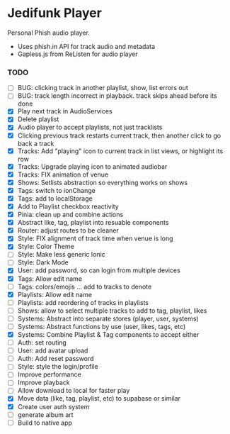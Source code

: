 # Jedifunk Player

Personal Phish audio player.
- Uses phish.in API for track audio and metadata
- Gapless.js from ReListen for audio player

### TODO
- [ ] BUG: clicking track in another playlist, show, list errors out
- [ ] BUG: track length incorrect in playback. track skips ahead before its done
- [x] Play next track in AudioServices
- [x] Delete playlist
- [x] Audio player to accept playlists, not just tracklists
- [x] Clicking previous track restarts current track, then another click to go back a track
- [x] Tracks: Add "playing" icon to current track in list views, or highlight its row
- [x] Tracks: Upgrade playing icon to animated audiobar
- [x] Tracks: FIX animation of venue
- [x] Shows: Setlists abstraction so everything works on shows
- [x] Tags: switch to ionChange
- [x] Tags: add to localStorage
- [x] Add to Playlist checkbox reactivity
- [x] Pinia: clean up and combine actions
- [x] Abstract like, tag, playlist into resuable components
- [x] Router: adjust routes to be cleaner
- [x] Style: FIX alignment of track time when venue is long
- [x] Style: Color Theme
- [ ] Style: Make less generic Ionic
- [ ] Style: Dark Mode
- [x] User: add password, so can login from multiple devices
- [x] Tags: Allow edit name
- [ ] Tags: colors/emojis ... add to tracks to denote
- [x] Playlists: Allow edit name
- [ ] Playlists: add reordering of tracks in playlists
- [ ] Shows: allow to select multiple tracks to add to tag, playlist, likes
- [ ] Systems: Abstract into separate stores (player, user, systems)
- [ ] Systems: Abstract functions by use (user, likes, tags, etc)
- [x] Systems: Combine Playlist & Tag components to accept either
- [ ] Auth: set routing
- [ ] User: add avatar upload
- [ ] Auth: Add reset password
- [ ] Style: style the login/profile
- [ ] Improve performance
- [ ] Improve playback
- [ ] Allow download to local for faster play
- [x] Move data (like, tag, playlist, etc) to supabase or similar
- [x] Create user auth system
- [ ] generate album art
- [ ] Build to native app
